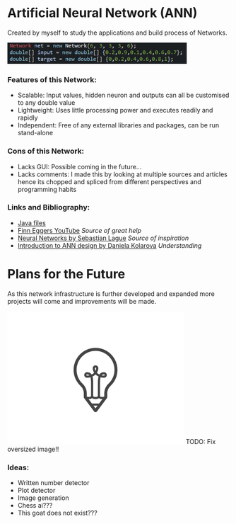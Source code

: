 # Artificial Neural Network (ANN)

Created by myself to study the applications and build process of Networks.

![Image of Code](code.png)


### Features of this Network:
- Scalable: Input values, hidden neuron and outputs can all be customised to any double value
- Lightweight: Uses little processing power and executes readily and rapidly
- Independent: Free of any external libraries and packages, can be run stand-alone


### Cons of this Network:
- Lacks GUI: Possible coming in the future...
- Lacks comments: I made this by looking at multiple sources and articles hence its chopped and spliced from different perspectives and programming habits


### Links and Bibliography:
- [Java files](src/network/)
- [Finn Eggers YouTube](https://www.youtube.com/channel/UCaKAU8vQzS-_e5xt7NSK3Xw) *Source of great help*
- [Neural Networks by Sebastian Lague](https://www.youtube.com/watch?v=bVQUSndDllU&list=PLFt_AvWsXl0frsCrmv4fKfZ2OQIwoUuYO) *Source of inspiration*
- [Introduction to ANN design by Daniela Kolarova](https://dzone.com/articles/designing-a-neural-network-in-java) *Understanding*


# Plans for the Future

As this network infrastructure is further developed and expanded more projects will come and improvements will be made.

<img alt="Image of Idea Bulb" src="idea.png" stlye="max-width:40%;"></img>
TODO: Fix oversized image!!


### Ideas:
- Written number detector
- Plot detector
- Image generation
- Chess ai???
- This goat does not exist???